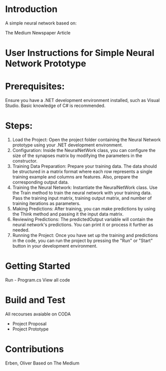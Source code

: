 # Introduction 
A simple neural network based on:

The Medium Newspaper Article

# User Instructions for Simple Neural Network Prototype

# Prerequisites:
Ensure you have a .NET development environment installed, such as Visual Studio.
Basic knowledge of C# is recommended.

# Steps:
1. Load the Project:
Open the project folder containing the Neural Network prototype using your .NET development environment.
2. Configuration:
Inside the NeuralNetWork class, you can configure the size of the synapses matrix by modifying the parameters in the constructor.
3. Training Data Preparation:
Prepare your training data. The data should be structured in a matrix format where each row represents a single training example and columns are features. Also, prepare the corresponding output data.
4. Training the Neural Network:
Instantiate the NeuralNetWork class.
Use the Train method to train the neural network with your training data. Pass the training input matrix, training output matrix, and number of training iterations as parameters.
5. Making Predictions:
After training, you can make predictions by using the Think method and passing it the input data matrix.
6. Reviewing Predictions:
The predictedOutput variable will contain the neural network's predictions. You can print it or process it further as needed.
7. Running the Project:
Once you have set up the training and predictions in the code, you can run the project by pressing the "Run" or "Start" button in your development environment.

# Getting Started
Run - Program.cs
View all code

# Build and Test
All recourses avaiable on CODA
- Project Proposal
- Project Prototype

# Contributions
Erben, Oliver 
Based on The Medium

